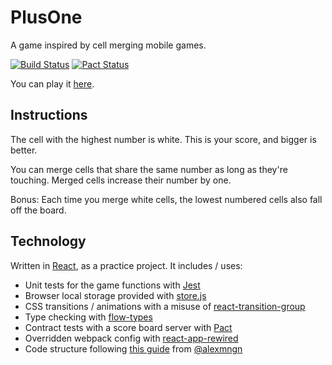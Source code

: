 # PlusOne

A game inspired by cell merging mobile games.

[![Build Status](https://travis-ci.org/TimothyJones/PlusOne.svg?branch=master)](https://travis-ci.org/TimothyJones/PlusOne)
[![Pact Status](https://test.pact.dius.com.au/pacts/provider/The%20Plus%20One%20Game%20ScoreBoard%20Service/consumer/The%20Plus%20One%20Game%20Client/latest/badge.svg)](https://test.pact.dius.com.au/pacts/provider/The%20Plus%20One%20Game%20ScoreBoard%20Service/consumer/The%20Plus%20One%20Game%20Client/latest)

You can play it [here](https://timothyjones.github.io/PlusOne/).

## Instructions

The cell with the highest number is white. This is your score, and bigger is better.

You can merge cells that share the same number as long as they're touching. Merged cells increase their number by one.

Bonus: Each time you merge white cells, the lowest numbered cells also fall off the board.

## Technology

Written in [React](https://reactjs.org/), as a practice project. It includes / uses:

* Unit tests for the game functions with [Jest](https://facebook.github.io/jest/)
* Browser local storage provided with [store.js](https://github.com/marcuswestin/store.js/)
* CSS transitions / animations with a misuse of [react-transition-group](https://reactcommunity.org/react-transition-group/css-transition)
* Type checking with [flow-types](https://flow.org/)
* Contract tests with a score board server with [Pact](https://docs.pact.io/)
* Overridden webpack config with [react-app-rewired](https://github.com/timarney/react-app-rewired)
* Code structure following [this guide](https://medium.com/@alexmngn/how-to-better-organize-your-react-applications-2fd3ea1920f1) from [@alexmngn](https://twitter.com/alexmngn)
